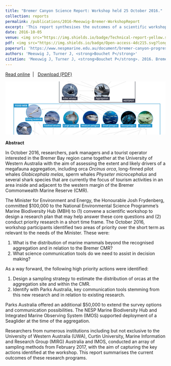 ```yaml
---
title: "Bremer Canyon Science Report: Workshop held 25 October 2016."
collection: reports
permalink: /publications/2016-Meeuwig-Bremer-WorkshopReport
excerpt: 'This report synthesises the outcomes of a scientific workshop held at the University of Western Australia as part of the NESP Bremer Canyon EP2 Project.'
date: 2016-10-05
venue: <img src="https://img.shields.io/badge/Technical-report-yellow.svg?longCache=true&style=flat-square">
pdf: <img src="https://img.shields.io/badge/Open-access-4dc215.svg?longCache=true&style=flat-square">
paperurl: 'https://www.nespmarine.edu.au/document/bremer-canyon-progress-report'
authors: 'Meeuwig J, Turner J, <strong>Bouchet P</strong>'
citation: 'Meeuwig J, Turner J, <strong>Bouchet P</strong>. 2016. Bremer Canyon Science Report: Workshop held 25 October 2016. Report to the National Environmental Science Programme, Marine Biodiversity Hub, 27 p.'
---
```

<i class="fa fa-link" aria-hidden="true"></i> <a href="https://www.nespmarine.edu.au/document/bremer-canyon-progress-report"> Read online</a> &nbsp;<span>&#124;</span> &nbsp;<i class="fa fa-file-pdf-o" aria-hidden="true"></i> <a href="https://www.nespmarine.edu.au/system/files/Meeuwig%20et%20al%20Bremer%20Canyon%20Progress%20Report_Milestone%204%20FINAL_30Jun2017.pdf">  Download (PDF)</a>

<img src='/images/Meeuwig2016-Bremer-Workshop-hero.jpg'>
<br>

<strong>Abstract</strong>

In October 2016, researchers, park managers and a tourist operator interested in the Bremer Bay region came together at the University of Western Australia with the aim of assessing the extent and likely drivers of a megafauna aggregation, including orca <em>Orcinus orca</em>, long-finned pilot whales <em>Globicephala melas</em>, sperm whales <em>Physeter microcephalus</em> and several shark species that are currently the focus of tourism activities in an area inside and adjacent to the western margin of the Bremer Commonwealth Marine Reserve (CMR).

The Minister for Environment and Energy, the Honourable Josh Frydenberg, committed $100,000 to the National Environmental Science Programme’s Marine Biodiversity Hub (MBH) to (1) convene a scientific workshop to design a research plan that may help answer these core questions and (2) conduct priority research in a short time frame. The October 2016, workshop participants identified two areas of priority over the short term as relevant to the needs of the Minister. These were:

1. What is the distribution of marine mammals beyond the recognised aggregation and in relation to the Bremer CMR?
2. What science communication tools do we need to assist in decision making?

As a way forward, the following high priority actions were identified:

1. Design a sampling strategy to estimate the distribution of orcas at the aggregation site and within the CMR.
2. Identify with Parks Australia, key communication tools stemming from this new research and in relation to existing research.

Parks Australia offered an additional $50,000 to extend the survey options and communication possibilities. The NESP Marine Biodiversity Hub and Integrated Marine Observing System (IMOS) supported deployment of a Seaglider at the time of the aggregation.

Researchers from numerous institutions including but not exclusive to the University of Western Australia (UWA), Curtin University, Marine Information and Research Group (MIRG) Australia and IMOS, conducted an array of sampling methods from February 2017, with the aim of capturing the key actions identified at the workshop. This report summarises the current outcomes of these research programs.

